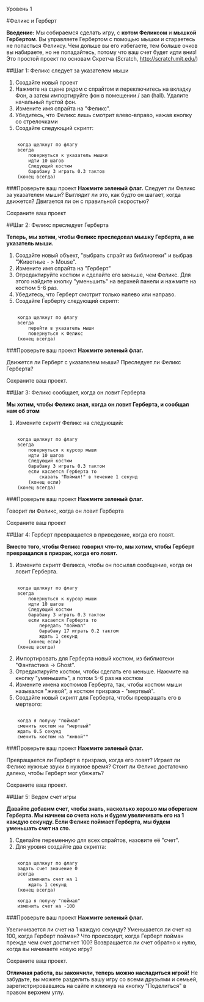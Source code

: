 ﻿Уровень 1

#Феликс и Герберт

__Введение:__
Мы собираемся сделать игру, с __котом Феликсом__ и __мышкой Гербертом__. Вы управляете Гербертом с помощью мышки и стараетесь не попасться Феликсу. Чем дольше вы его избегаете, тем больше очков вы набираете, но не попадайтесь, потому что ваш счет будет идти вниз! Это простой проект по основам Скретча (Scratch, http://scratch.mit.edu/)

##Шаг 1: Феликс следует за указателем мыши

1. Создайте новый проект
2. Нажмите на сцене рядом с спрайтом и переключитесь на вкладку Фон, а затем импортируйте фон в помещении / зал (hall). Удалите начальный пустой фон.
3. Измените имя спрайта на "Феликс".
4. Убедитесь, что Феликс лишь смотрит влево-вправо, нажав кнопку со стрелочками
5. Создайте следующий скрипт:

```scratch

	когда щелкнут по флагу
	всегда
		повернуться к указатель мышки
		идти 10 шагов
		Следующий костюм
	    барабану 3 играть 0.3 тактов
	(конец всегда)
```

###Проверьте ваш проект
__Нажмите зеленый флаг.__
Следует ли Феликс за указателем мыши? Выглядит ли это, как будто он шагает, когда движется? Двигается ли он с правильной скоростью?

Сохраните ваш проект

##Шаг 2: Феликс преследует Герберта

__Теперь, мы хотим, чтобы Феликс преследовал мышку Герберта, а не указатель мыши.__

1. Создайте новый объект, "выбрать спрайт из библиотеки" и выбрав "Животные - > Mouse".
2. Измените имя спрайта на "Герберт"
3. Отредактируйте костюм и сделайте его меньше, чем Феликс. Для этого найдите кнопку "уменьшить" на верхней панели и нажмите на костюм 5-6 раз.
4. Убедитесь, что Герберт смотрит только налево или направо.
5. Создайте Герберту следующий скрипт:


```scratch
	
	когда щелкнут по флагу
	всегда
		перейти в указатель мыши
		повернуться к Феликс
	(конец всегда)
```

###Проверьте ваш проект
__Нажмите зеленый флаг.__

Движется ли Герберт с указателем мыши? Преследует ли Феликс Герберта?

Сохраните ваш проект.

##Шаг 3: Феликс сообщает, когда он ловит Герберта

__Мы хотим, чтобы Феликс знал, когда он ловит Герберта, и сообщал нам об этом__


1. Измените скрипт Феликс на следующий:

```scratch
	
	когда щелкнут по флагу
	всегда
		повернуться к курсор мыши
		идти 10 шагов
		Следующий костюм
		барабану 3 играть 0.3 тактом
		если касается Герберта то
			сказать "Поймал!" в течение 1 секунд
		(конец если)
	(конец всегда)
```

###Проверьте ваш проект
__Нажмите зеленый флаг.__

Говорит ли Феликс, когда он ловит Герберта

Сохраните ваш проект

##Шаг 4: Герберт превращается в приведение, когда его ловят.

__Вместо того, чтобы Феликс говорил что-то, мы хотим, чтобы Герберт превращался в призрак, когда его ловят.__

1. Измените скрипт Феликса, чтобы он посылал сообщение, когда он ловит Герберта.

```scratch
	
	когда щелкнут по флагу
	всегда
		повернуться к курсор мыши
		идти 10 шагов
		Следующий костюм
		барабану 3 играть 0.3 тактом
		если касается Герберта то
			передать "поймал"
			барабану 17 играть 0.2 тактом
			ждать 1 секунд
		(конец если)
	(конец всегда)
```
2. Импортировать для Герберта новый костюм, из библиотеки "Фантастика -> Ghost".
3. Отредактируйте костюм, чтобы сделать его меньше. Нажмите на кнопку "уменьшить", а потом 5-6 раз на костюм
4. Измените имена костюмов Герберта, так, чтобы костюм мыши назывался "живой", а костюм призрака - "мертвый".
5. Создайте новый скрипт для Герберта, чтобы превращать его в мертвого:

```scratch
	
	когда я получу "поймал"
	сменить костюм на "мертвый"
	ждать 0.5 секунд
	сменить костюм на "живой""
```
	
###Проверьте ваш проект
__Нажмите зеленый флаг.__

Превращается ли Герберт в призрака, когда его ловят?
Играет ли Феликс нужные звуки в нужное время?
Стоит ли Феликс достаточно далеко, чтобы Герберт мог убежать?

Сохраните ваш проект.

##Шаг 5: Ведем счет игры

__Давайте добавим счет, чтобы знать, насколько хорошо мы оберегаем Герберта.
Мы начнем со счета ноль и будем увеличивать его на 1 каждую секунду. Если Феликс поймает Герберта, мы будем уменьшать счет на сто.__

1. Сделайте переменную для всех спрайтов, назовите её "счет".
2. Для уровня создайте два скрипта:

```scratch
	
	когда щелкнут по флагу
	задать счет значение 0
	всегда
		изменить счет на 1
		ждать 1 секунд
	(конец всегда)
	
	когда я получу "поймал"
	изменить счет на -100
```
	
###Проверьте ваш проект
__Нажмите зеленый флаг.__

Увеличивается ли счет на 1 каждую секунду?
Уменьшается ли счет на 100, когда Герберт пойман?
Что происходит, когда Герберт пойман прежде чем счет достигнет 100? Возвращается ли счет обратно к нулю, когда вы начинаете новую игру?

Сохраните ваш проект.

__Отличная работа, вы закончили, теперь можно насладиться игрой!__
Не забудьте, вы можете разделить вашу игру со всеми друзьями и семьей, зарегистрировавшись на сайте и кликнув на кнопку "Поделиться" в правом верхнем углу.
